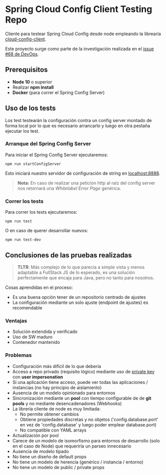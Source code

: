 # Spring Cloud Config Client Testing Repo

Cliente para testear Spring Cloud Config desde node empleando la librearía [cloud-config-client](https://www.npmjs.com/package/cloud-config-client).

Este proyecto surge como parte de la investigación realizada en el [issue #68 de DevOps](https://github.com/BinPar/DevOps/issues/68).

## Prerequisitos

- **Node 10** o superior
- Realizar **npm install**
- **Docker** (para correr el Spring Config Server)

## Uso de los tests

Los test testearán la configuración contra un config server montado de forma local por lo que es necesario arrancarlo y luego en otra pestaña ejecutar los test.

### Arranque del Spring Config Server

Para iniciar el Spring Config Server ejecutaremos:

```terminal
npm run startConfigServer
```

Esto iniciará nuestro servidor de configuración de string en [localhost:8888](http://localhost:8888).

> **Nota:** En caso de realizar una petición http al raíz del config server nos retornará una *Whitelabel Error Page* genérica.

### Correr los tests

Para correr los tests ejecutaremos:

```terminal
npm run test
```

O en caso de querer desarrollar nuevos:

```terminal
npm run test-dev
```

## Conclusiones de las pruebas realizadas

> **TLTR**: Más complejo de lo que parecía a simple vista y menos adaptable a FullStack JS de lo esperado, es una solución perfectamente que encaja para Java, pero no tanto para nosotros.

Cosas aprendidas en el proceso:

- Es una buena opción tener de un repositorio centrado de ajustes
- La configuración mediante un solo ajuste (endpoint de ajustes) es recomendable

### Ventajas

- Solución extendida y verificado
- Uso de SW maduro
- Contenedor mantenido

### Problemas

- Configuración más difícil de lo que debería
- Acceso a repo privado (requisito lógico) mediante uso de [private key](https://github.com/spring-cloud/spring-cloud-config/blob/master/docs/src/main/asciidoc/spring-cloud-config.adoc#git-ssh-configuration-using-properties) con **user impersonation**
- Si una aplicación tiene acceso, puede ver todas las aplicaciones / instancias (no hay principio de aislamiento)
- Ausencia de un modelo opinionado para entornos
- Sincronización mediante un **pool** con tiempo configurable de de **git pools** y no mediante desencadenadores (Webhooks)
- La librería cliente de node es muy limitada:
  - No permite obtener cambios
  - Obtiene propiedades discretas y no objetos ('config.database.port' en vez de 'config.database' y luego poder emplear database.port)
  - No compatible con YAML arrays
- Actualización por pool
- Carece de un modelo de isomorfismo para entornos de desarrollo (solo en el caso de Node) que requeriría un parseo innecesario
- Ausencia de modelo tipado
- No tiene un diseño de default props
- No tiene un modelo de herencia (genérico / instancia / entorno)
- No tiene un modelo de public / private props
